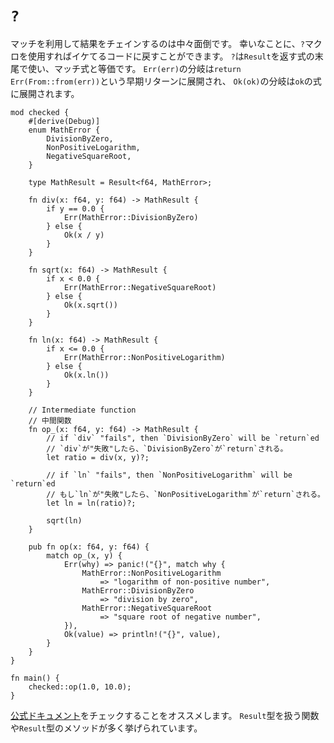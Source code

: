 # `?`

<!--
Chaining results using match can get pretty untidy; luckily, the `?` operator
can be used to make things pretty again. `?` is used at the end of an expression
returning a `Result`, and is equivalent to a match expression, where the 
`Err(err)` branch expands to an early `return Err(From::from(err))`, and the `Ok(ok)`
branch expands to an `ok` expression.
-->
マッチを利用して結果をチェインするのは中々面倒です。
幸いなことに、`?`マクロを使用すればイケてるコードに戻すことができます。
`?`は`Result`を返す式の末尾で使い、マッチ式と等価です。
`Err(err)`の分岐は`return Err(From::from(err))`という早期リターンに展開され、
`Ok(ok)`の分岐は`ok`の式に展開されます。

```rust,editable,ignore,mdbook-runnable
mod checked {
    #[derive(Debug)]
    enum MathError {
        DivisionByZero,
        NonPositiveLogarithm,
        NegativeSquareRoot,
    }

    type MathResult = Result<f64, MathError>;

    fn div(x: f64, y: f64) -> MathResult {
        if y == 0.0 {
            Err(MathError::DivisionByZero)
        } else {
            Ok(x / y)
        }
    }

    fn sqrt(x: f64) -> MathResult {
        if x < 0.0 {
            Err(MathError::NegativeSquareRoot)
        } else {
            Ok(x.sqrt())
        }
    }

    fn ln(x: f64) -> MathResult {
        if x <= 0.0 {
            Err(MathError::NonPositiveLogarithm)
        } else {
            Ok(x.ln())
        }
    }

    // Intermediate function
    // 中間関数
    fn op_(x: f64, y: f64) -> MathResult {
        // if `div` "fails", then `DivisionByZero` will be `return`ed
        // `div`が"失敗"したら、`DivisionByZero`が`return`される。
        let ratio = div(x, y)?;

        // if `ln` "fails", then `NonPositiveLogarithm` will be `return`ed
        // もし`ln`が"失敗"したら、`NonPositiveLogarithm`が`return`される。
        let ln = ln(ratio)?;

        sqrt(ln)
    }

    pub fn op(x: f64, y: f64) {
        match op_(x, y) {
            Err(why) => panic!("{}", match why {
                MathError::NonPositiveLogarithm
                    => "logarithm of non-positive number",
                MathError::DivisionByZero
                    => "division by zero",
                MathError::NegativeSquareRoot
                    => "square root of negative number",
            }),
            Ok(value) => println!("{}", value),
        }
    }
}

fn main() {
    checked::op(1.0, 10.0);
}
```

<!--
Be sure to check the [documentation][docs],
as there are many methods to map/compose `Result`.
-->
[公式ドキュメント][docs]をチェックすることをオススメします。
`Result`型を扱う関数や`Result`型のメソッドが多く挙げられています。

[docs]: https://doc.rust-lang.org/std/result/index.html
